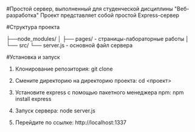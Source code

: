 #Простой сервер, выполненный для студенческой дисциплины "Веб-разработка"
Проект представляет собой простой Express-сервер

#Структура проекта 

├──node_modules/
│ 
├── pages/ - страницы-лабораторные работы
│   
└── src/
    └── server.js - основной файл сервера

#Установка и запуск

1. Клонирование репозитория:
git clone <URL>

2. Смените директорию на директорию проекта:
cd <проект>

3. Установите express с помощью пакетного менеджера npm:
npm install express

4. Запуск сервера:
node server.js

5. Перейдите по ссылке:
http://localhost:1337
